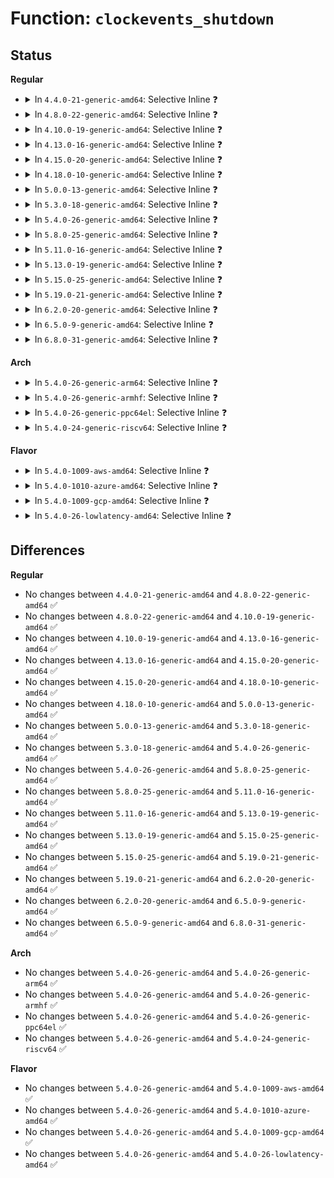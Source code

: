# Function: <code>clockevents_shutdown</code>

## Status
<b>Regular</b>
<ul>
<li>
<details>
<summary>In <code>4.4.0-21-generic-amd64</code>: Selective Inline ❓</summary>

```c
void clockevents_shutdown(struct clock_event_device * dev)
```

```json
{
  "name": "clockevents_shutdown",
  "collision_type": "Unique Global",
  "inline_type": "Selective",
  "funcs": [
    {
      "addr": 18446744071579877120,
      "name": "clockevents_shutdown",
      "external": true,
      "loc": "kernel/time/clockevents.c:179",
      "file": "kernel/time/clockevents.c",
      "inline": "not declared, inlined",
      "caller_inline": [
        "kernel/time/clockevents.c:clockevents_exchange_device"
      ],
      "caller_func": [
        "kernel/time/tick-common.c:tick_check_new_device",
        "kernel/time/tick-common.c:tick_suspend",
        "kernel/time/tick-common.c:tick_freeze",
        "kernel/time/tick-broadcast.c:tick_shutdown_broadcast",
        "kernel/time/tick-broadcast.c:tick_suspend_broadcast",
        "kernel/time/tick-broadcast.c:tick_device_uses_broadcast",
        "kernel/time/tick-broadcast.c:tick_broadcast_control",
        "kernel/time/tick-broadcast.c:tick_broadcast_control"
      ]
    }
  ],
  "symbols": [
    {
      "addr": 18446744071579877120,
      "name": "clockevents_shutdown",
      "section": ".text",
      "bind": "STB_GLOBAL",
      "size": 40
    }
  ]
}
```
</details>
</li>
<li>
<details>
<summary>In <code>4.8.0-22-generic-amd64</code>: Selective Inline ❓</summary>

```c
void clockevents_shutdown(struct clock_event_device * dev)
```

```json
{
  "name": "clockevents_shutdown",
  "collision_type": "Unique Global",
  "inline_type": "Selective",
  "funcs": [
    {
      "addr": 18446744071579907355,
      "name": "clockevents_shutdown",
      "external": true,
      "loc": "kernel/time/clockevents.c:179",
      "file": "kernel/time/clockevents.c",
      "inline": "not declared, inlined",
      "caller_inline": [
        "kernel/time/clockevents.c:clockevents_exchange_device"
      ],
      "caller_func": [
        "kernel/time/tick-common.c:tick_freeze",
        "kernel/time/tick-common.c:tick_suspend",
        "kernel/time/tick-common.c:tick_check_new_device",
        "kernel/time/tick-broadcast.c:tick_suspend_broadcast",
        "kernel/time/tick-broadcast.c:tick_shutdown_broadcast",
        "kernel/time/tick-broadcast.c:tick_broadcast_control",
        "kernel/time/tick-broadcast.c:tick_broadcast_control",
        "kernel/time/tick-broadcast.c:tick_device_uses_broadcast"
      ]
    }
  ],
  "symbols": [
    {
      "addr": 18446744071579906624,
      "name": "clockevents_shutdown",
      "section": ".text",
      "bind": "STB_GLOBAL",
      "size": 40
    }
  ]
}
```
</details>
</li>
<li>
<details>
<summary>In <code>4.10.0-19-generic-amd64</code>: Selective Inline ❓</summary>

```c
void clockevents_shutdown(struct clock_event_device * dev)
```

```json
{
  "name": "clockevents_shutdown",
  "collision_type": "Unique Global",
  "inline_type": "Selective",
  "funcs": [
    {
      "addr": 18446744071579937803,
      "name": "clockevents_shutdown",
      "external": true,
      "loc": "kernel/time/clockevents.c:179",
      "file": "kernel/time/clockevents.c",
      "inline": "not declared, inlined",
      "caller_inline": [
        "kernel/time/clockevents.c:clockevents_exchange_device"
      ],
      "caller_func": [
        "kernel/time/tick-common.c:tick_freeze",
        "kernel/time/tick-common.c:tick_suspend",
        "kernel/time/tick-common.c:tick_check_new_device",
        "kernel/time/tick-broadcast.c:tick_suspend_broadcast",
        "kernel/time/tick-broadcast.c:tick_shutdown_broadcast",
        "kernel/time/tick-broadcast.c:tick_broadcast_control",
        "kernel/time/tick-broadcast.c:tick_broadcast_control",
        "kernel/time/tick-broadcast.c:tick_device_uses_broadcast"
      ]
    }
  ],
  "symbols": [
    {
      "addr": 18446744071579937072,
      "name": "clockevents_shutdown",
      "section": ".text",
      "bind": "STB_GLOBAL",
      "size": 40
    }
  ]
}
```
</details>
</li>
<li>
<details>
<summary>In <code>4.13.0-16-generic-amd64</code>: Selective Inline ❓</summary>

```c
void clockevents_shutdown(struct clock_event_device * dev)
```

```json
{
  "name": "clockevents_shutdown",
  "collision_type": "Unique Global",
  "inline_type": "Selective",
  "funcs": [
    {
      "addr": 18446744071579945755,
      "name": "clockevents_shutdown",
      "external": true,
      "loc": "kernel/time/clockevents.c:179",
      "file": "kernel/time/clockevents.c",
      "inline": "not declared, inlined",
      "caller_inline": [
        "kernel/time/clockevents.c:clockevents_exchange_device"
      ],
      "caller_func": [
        "kernel/time/tick-common.c:tick_freeze",
        "kernel/time/tick-common.c:tick_suspend",
        "kernel/time/tick-common.c:tick_check_new_device",
        "kernel/time/tick-broadcast.c:tick_suspend_broadcast",
        "kernel/time/tick-broadcast.c:tick_shutdown_broadcast",
        "kernel/time/tick-broadcast.c:tick_broadcast_control",
        "kernel/time/tick-broadcast.c:tick_broadcast_control",
        "kernel/time/tick-broadcast.c:tick_device_uses_broadcast"
      ]
    }
  ],
  "symbols": [
    {
      "addr": 18446744071579945072,
      "name": "clockevents_shutdown",
      "section": ".text",
      "bind": "STB_GLOBAL",
      "size": 40
    }
  ]
}
```
</details>
</li>
<li>
<details>
<summary>In <code>4.15.0-20-generic-amd64</code>: Selective Inline ❓</summary>

```c
void clockevents_shutdown(struct clock_event_device * dev)
```

```json
{
  "name": "clockevents_shutdown",
  "collision_type": "Unique Global",
  "inline_type": "Selective",
  "funcs": [
    {
      "addr": 18446744071579991435,
      "name": "clockevents_shutdown",
      "external": true,
      "loc": "kernel/time/clockevents.c:179",
      "file": "kernel/time/clockevents.c",
      "inline": "not declared, inlined",
      "caller_inline": [
        "kernel/time/clockevents.c:clockevents_exchange_device"
      ],
      "caller_func": [
        "kernel/time/tick-common.c:tick_freeze",
        "kernel/time/tick-common.c:tick_suspend",
        "kernel/time/tick-common.c:tick_check_new_device",
        "kernel/time/tick-broadcast.c:tick_suspend_broadcast",
        "kernel/time/tick-broadcast.c:tick_shutdown_broadcast",
        "kernel/time/tick-broadcast.c:tick_broadcast_control",
        "kernel/time/tick-broadcast.c:tick_broadcast_control",
        "kernel/time/tick-broadcast.c:tick_device_uses_broadcast"
      ]
    }
  ],
  "symbols": [
    {
      "addr": 18446744071579990736,
      "name": "clockevents_shutdown",
      "section": ".text",
      "bind": "STB_GLOBAL",
      "size": 40
    }
  ]
}
```
</details>
</li>
<li>
<details>
<summary>In <code>4.18.0-10-generic-amd64</code>: Selective Inline ❓</summary>

```c
void clockevents_shutdown(struct clock_event_device * dev)
```

```json
{
  "name": "clockevents_shutdown",
  "collision_type": "Unique Global",
  "inline_type": "Selective",
  "funcs": [
    {
      "addr": 18446744071580043371,
      "name": "clockevents_shutdown",
      "external": true,
      "loc": "kernel/time/clockevents.c:179",
      "file": "kernel/time/clockevents.c",
      "inline": "not declared, inlined",
      "caller_inline": [
        "kernel/time/clockevents.c:clockevents_exchange_device"
      ],
      "caller_func": [
        "kernel/time/tick-common.c:tick_freeze",
        "kernel/time/tick-common.c:tick_suspend",
        "kernel/time/tick-common.c:tick_check_new_device",
        "kernel/time/tick-broadcast.c:tick_suspend_broadcast",
        "kernel/time/tick-broadcast.c:tick_shutdown_broadcast",
        "kernel/time/tick-broadcast.c:tick_broadcast_control",
        "kernel/time/tick-broadcast.c:tick_broadcast_control",
        "kernel/time/tick-broadcast.c:tick_device_uses_broadcast"
      ]
    }
  ],
  "symbols": [
    {
      "addr": 18446744071580042704,
      "name": "clockevents_shutdown",
      "section": ".text",
      "bind": "STB_GLOBAL",
      "size": 40
    }
  ]
}
```
</details>
</li>
<li>
<details>
<summary>In <code>5.0.0-13-generic-amd64</code>: Selective Inline ❓</summary>

```c
void clockevents_shutdown(struct clock_event_device * dev)
```

```json
{
  "name": "clockevents_shutdown",
  "collision_type": "Unique Global",
  "inline_type": "Selective",
  "funcs": [
    {
      "addr": 18446744071580090219,
      "name": "clockevents_shutdown",
      "external": true,
      "loc": "kernel/time/clockevents.c:171",
      "file": "kernel/time/clockevents.c",
      "inline": "not declared, inlined",
      "caller_inline": [
        "kernel/time/clockevents.c:clockevents_exchange_device"
      ],
      "caller_func": [
        "kernel/time/tick-common.c:tick_freeze",
        "kernel/time/tick-common.c:tick_suspend",
        "kernel/time/tick-common.c:tick_check_new_device",
        "kernel/time/tick-broadcast.c:tick_suspend_broadcast",
        "kernel/time/tick-broadcast.c:tick_shutdown_broadcast",
        "kernel/time/tick-broadcast.c:tick_broadcast_control",
        "kernel/time/tick-broadcast.c:tick_broadcast_control",
        "kernel/time/tick-broadcast.c:tick_device_uses_broadcast"
      ]
    }
  ],
  "symbols": [
    {
      "addr": 18446744071580089552,
      "name": "clockevents_shutdown",
      "section": ".text",
      "bind": "STB_GLOBAL",
      "size": 40
    }
  ]
}
```
</details>
</li>
<li>
<details>
<summary>In <code>5.3.0-18-generic-amd64</code>: Selective Inline ❓</summary>

```c
void clockevents_shutdown(struct clock_event_device * dev)
```

```json
{
  "name": "clockevents_shutdown",
  "collision_type": "Unique Global",
  "inline_type": "Selective",
  "funcs": [
    {
      "addr": 18446744071580133899,
      "name": "clockevents_shutdown",
      "external": true,
      "loc": "kernel/time/clockevents.c:171",
      "file": "kernel/time/clockevents.c",
      "inline": "not declared, inlined",
      "caller_inline": [
        "kernel/time/clockevents.c:clockevents_exchange_device"
      ],
      "caller_func": [
        "kernel/time/tick-common.c:tick_freeze",
        "kernel/time/tick-common.c:tick_suspend",
        "kernel/time/tick-common.c:tick_check_new_device",
        "kernel/time/tick-broadcast.c:tick_suspend_broadcast",
        "kernel/time/tick-broadcast.c:tick_broadcast_offline",
        "kernel/time/tick-broadcast.c:tick_broadcast_control",
        "kernel/time/tick-broadcast.c:tick_broadcast_control",
        "kernel/time/tick-broadcast.c:tick_device_uses_broadcast"
      ]
    }
  ],
  "symbols": [
    {
      "addr": 18446744071580133248,
      "name": "clockevents_shutdown",
      "section": ".text",
      "bind": "STB_GLOBAL",
      "size": 40
    }
  ]
}
```
</details>
</li>
<li>
<details>
<summary>In <code>5.4.0-26-generic-amd64</code>: Selective Inline ❓</summary>

```c
void clockevents_shutdown(struct clock_event_device * dev)
```

```json
{
  "name": "clockevents_shutdown",
  "collision_type": "Unique Global",
  "inline_type": "Selective",
  "funcs": [
    {
      "addr": 18446744071580182155,
      "name": "clockevents_shutdown",
      "external": true,
      "loc": "kernel/time/clockevents.c:171",
      "file": "kernel/time/clockevents.c",
      "inline": "not declared, inlined",
      "caller_inline": [
        "kernel/time/clockevents.c:clockevents_exchange_device"
      ],
      "caller_func": [
        "kernel/time/tick-common.c:tick_freeze",
        "kernel/time/tick-common.c:tick_suspend",
        "kernel/time/tick-common.c:tick_check_new_device",
        "kernel/time/tick-broadcast.c:tick_suspend_broadcast",
        "kernel/time/tick-broadcast.c:tick_broadcast_offline",
        "kernel/time/tick-broadcast.c:tick_broadcast_control",
        "kernel/time/tick-broadcast.c:tick_broadcast_control",
        "kernel/time/tick-broadcast.c:tick_device_uses_broadcast"
      ]
    }
  ],
  "symbols": [
    {
      "addr": 18446744071580181504,
      "name": "clockevents_shutdown",
      "section": ".text",
      "bind": "STB_GLOBAL",
      "size": 40
    }
  ]
}
```
</details>
</li>
<li>
<details>
<summary>In <code>5.8.0-25-generic-amd64</code>: Selective Inline ❓</summary>

```c
void clockevents_shutdown(struct clock_event_device * dev)
```

```json
{
  "name": "clockevents_shutdown",
  "collision_type": "Unique Global",
  "inline_type": "Selective",
  "funcs": [
    {
      "addr": 18446744071580247292,
      "name": "clockevents_shutdown",
      "external": true,
      "loc": "kernel/time/clockevents.c:171",
      "file": "kernel/time/clockevents.c",
      "inline": "not declared, inlined",
      "caller_inline": [
        "kernel/time/clockevents.c:clockevents_exchange_device"
      ],
      "caller_func": [
        "kernel/time/tick-common.c:tick_freeze",
        "kernel/time/tick-common.c:tick_suspend",
        "kernel/time/tick-common.c:tick_check_new_device",
        "kernel/time/tick-broadcast.c:tick_suspend_broadcast",
        "kernel/time/tick-broadcast.c:tick_broadcast_offline",
        "kernel/time/tick-broadcast.c:tick_broadcast_control",
        "kernel/time/tick-broadcast.c:tick_broadcast_control",
        "kernel/time/tick-broadcast.c:tick_device_uses_broadcast"
      ]
    }
  ],
  "symbols": [
    {
      "addr": 18446744071580246592,
      "name": "clockevents_shutdown",
      "section": ".text",
      "bind": "STB_GLOBAL",
      "size": 72
    }
  ]
}
```
</details>
</li>
<li>
<details>
<summary>In <code>5.11.0-16-generic-amd64</code>: Selective Inline ❓</summary>

```c
void clockevents_shutdown(struct clock_event_device * dev)
```

```json
{
  "name": "clockevents_shutdown",
  "collision_type": "Unique Global",
  "inline_type": "Selective",
  "funcs": [
    {
      "addr": 18446744071580231324,
      "name": "clockevents_shutdown",
      "external": true,
      "loc": "kernel/time/clockevents.c:171",
      "file": "kernel/time/clockevents.c",
      "inline": "not declared, inlined",
      "caller_inline": [
        "kernel/time/clockevents.c:clockevents_exchange_device"
      ],
      "caller_func": [
        "kernel/time/tick-common.c:tick_freeze",
        "kernel/time/tick-common.c:tick_suspend",
        "kernel/time/tick-common.c:tick_check_new_device",
        "kernel/time/tick-broadcast.c:tick_suspend_broadcast",
        "kernel/time/tick-broadcast.c:tick_broadcast_offline",
        "kernel/time/tick-broadcast.c:tick_broadcast_control",
        "kernel/time/tick-broadcast.c:tick_broadcast_control",
        "kernel/time/tick-broadcast.c:tick_device_uses_broadcast"
      ]
    }
  ],
  "symbols": [
    {
      "addr": 18446744071580230624,
      "name": "clockevents_shutdown",
      "section": ".text",
      "bind": "STB_GLOBAL",
      "size": 72
    }
  ]
}
```
</details>
</li>
<li>
<details>
<summary>In <code>5.13.0-19-generic-amd64</code>: Selective Inline ❓</summary>

```c
void clockevents_shutdown(struct clock_event_device * dev)
```

```json
{
  "name": "clockevents_shutdown",
  "collision_type": "Unique Global",
  "inline_type": "Selective",
  "funcs": [
    {
      "addr": 18446744071580236524,
      "name": "clockevents_shutdown",
      "external": true,
      "loc": "kernel/time/clockevents.c:171",
      "file": "kernel/time/clockevents.c",
      "inline": "not declared, inlined",
      "caller_inline": [
        "kernel/time/clockevents.c:clockevents_exchange_device"
      ],
      "caller_func": [
        "kernel/time/tick-common.c:tick_freeze",
        "kernel/time/tick-common.c:tick_suspend",
        "kernel/time/tick-common.c:tick_check_new_device",
        "kernel/time/tick-broadcast.c:tick_suspend_broadcast",
        "kernel/time/tick-broadcast.c:tick_broadcast_offline",
        "kernel/time/tick-broadcast.c:tick_broadcast_control",
        "kernel/time/tick-broadcast.c:tick_broadcast_control",
        "kernel/time/tick-broadcast.c:tick_device_uses_broadcast"
      ]
    }
  ],
  "symbols": [
    {
      "addr": 18446744071580235808,
      "name": "clockevents_shutdown",
      "section": ".text",
      "bind": "STB_GLOBAL",
      "size": 72
    }
  ]
}
```
</details>
</li>
<li>
<details>
<summary>In <code>5.15.0-25-generic-amd64</code>: Selective Inline ❓</summary>

```c
void clockevents_shutdown(struct clock_event_device * dev)
```

```json
{
  "name": "clockevents_shutdown",
  "collision_type": "Unique Global",
  "inline_type": "Selective",
  "funcs": [
    {
      "addr": 18446744071580385756,
      "name": "clockevents_shutdown",
      "external": true,
      "loc": "kernel/time/clockevents.c:171",
      "file": "kernel/time/clockevents.c",
      "inline": "not declared, inlined",
      "caller_inline": [
        "kernel/time/clockevents.c:clockevents_exchange_device"
      ],
      "caller_func": [
        "kernel/time/tick-common.c:tick_freeze",
        "kernel/time/tick-common.c:tick_suspend",
        "kernel/time/tick-common.c:tick_check_new_device",
        "kernel/time/tick-broadcast.c:tick_suspend_broadcast",
        "kernel/time/tick-broadcast.c:tick_broadcast_offline",
        "kernel/time/tick-broadcast.c:tick_broadcast_control",
        "kernel/time/tick-broadcast.c:tick_broadcast_control",
        "kernel/time/tick-broadcast.c:tick_device_uses_broadcast"
      ]
    }
  ],
  "symbols": [
    {
      "addr": 18446744071580384992,
      "name": "clockevents_shutdown",
      "section": ".text",
      "bind": "STB_GLOBAL",
      "size": 72
    }
  ]
}
```
</details>
</li>
<li>
<details>
<summary>In <code>5.19.0-21-generic-amd64</code>: Selective Inline ❓</summary>

```c
void clockevents_shutdown(struct clock_event_device * dev)
```

```json
{
  "name": "clockevents_shutdown",
  "collision_type": "Unique Global",
  "inline_type": "Selective",
  "funcs": [
    {
      "addr": 18446744071580603228,
      "name": "clockevents_shutdown",
      "external": true,
      "loc": "kernel/time/clockevents.c:171",
      "file": "kernel/time/clockevents.c",
      "inline": "not declared, inlined",
      "caller_inline": [
        "kernel/time/clockevents.c:clockevents_exchange_device"
      ],
      "caller_func": [
        "kernel/time/tick-common.c:tick_freeze",
        "kernel/time/tick-common.c:tick_suspend",
        "kernel/time/tick-common.c:tick_check_new_device",
        "kernel/time/tick-broadcast.c:tick_suspend_broadcast",
        "kernel/time/tick-broadcast.c:tick_broadcast_offline",
        "kernel/time/tick-broadcast.c:tick_broadcast_control",
        "kernel/time/tick-broadcast.c:tick_broadcast_control",
        "kernel/time/tick-broadcast.c:tick_device_uses_broadcast"
      ]
    }
  ],
  "symbols": [
    {
      "addr": 18446744071580602416,
      "name": "clockevents_shutdown",
      "section": ".text",
      "bind": "STB_GLOBAL",
      "size": 80
    }
  ]
}
```
</details>
</li>
<li>
<details>
<summary>In <code>6.2.0-20-generic-amd64</code>: Selective Inline ❓</summary>

```c
void clockevents_shutdown(struct clock_event_device * dev)
```

```json
{
  "name": "clockevents_shutdown",
  "collision_type": "Unique Global",
  "inline_type": "Selective",
  "funcs": [
    {
      "addr": 18446744071580866732,
      "name": "clockevents_shutdown",
      "external": true,
      "loc": "kernel/time/clockevents.c:171",
      "file": "kernel/time/clockevents.c",
      "inline": "not declared, inlined",
      "caller_inline": [
        "kernel/time/clockevents.c:clockevents_exchange_device"
      ],
      "caller_func": [
        "kernel/time/tick-common.c:tick_freeze",
        "kernel/time/tick-common.c:tick_suspend",
        "kernel/time/tick-common.c:tick_check_new_device",
        "kernel/time/tick-broadcast.c:tick_suspend_broadcast",
        "kernel/time/tick-broadcast.c:tick_broadcast_offline",
        "kernel/time/tick-broadcast.c:tick_broadcast_control",
        "kernel/time/tick-broadcast.c:tick_broadcast_control",
        "kernel/time/tick-broadcast.c:tick_device_uses_broadcast"
      ]
    }
  ],
  "symbols": [
    {
      "addr": 18446744071580865808,
      "name": "clockevents_shutdown",
      "section": ".text",
      "bind": "STB_GLOBAL",
      "size": 80
    }
  ]
}
```
</details>
</li>
<li>
<details>
<summary>In <code>6.5.0-9-generic-amd64</code>: Selective Inline ❓</summary>

```c
void clockevents_shutdown(struct clock_event_device * dev)
```

```json
{
  "name": "clockevents_shutdown",
  "collision_type": "Unique Global",
  "inline_type": "Selective",
  "funcs": [
    {
      "addr": 18446744071580950492,
      "name": "clockevents_shutdown",
      "external": true,
      "loc": "kernel/time/clockevents.c:171",
      "file": "kernel/time/clockevents.c",
      "inline": "not declared, inlined",
      "caller_inline": [
        "kernel/time/clockevents.c:clockevents_exchange_device"
      ],
      "caller_func": [
        "kernel/time/tick-common.c:tick_freeze",
        "kernel/time/tick-common.c:tick_suspend",
        "kernel/time/tick-common.c:tick_check_new_device",
        "kernel/time/tick-broadcast.c:tick_suspend_broadcast",
        "kernel/time/tick-broadcast.c:tick_broadcast_offline",
        "kernel/time/tick-broadcast.c:tick_broadcast_control",
        "kernel/time/tick-broadcast.c:tick_broadcast_control",
        "kernel/time/tick-broadcast.c:tick_device_uses_broadcast"
      ]
    }
  ],
  "symbols": [
    {
      "addr": 18446744071580949552,
      "name": "clockevents_shutdown",
      "section": ".text",
      "bind": "STB_GLOBAL",
      "size": 80
    }
  ]
}
```
</details>
</li>
<li>
<details>
<summary>In <code>6.8.0-31-generic-amd64</code>: Selective Inline ❓</summary>

```c
void clockevents_shutdown(struct clock_event_device * dev)
```

```json
{
  "name": "clockevents_shutdown",
  "collision_type": "Unique Global",
  "inline_type": "Selective",
  "funcs": [
    {
      "addr": 18446744071581041788,
      "name": "clockevents_shutdown",
      "external": true,
      "loc": "kernel/time/clockevents.c:171",
      "file": "kernel/time/clockevents.c",
      "inline": "not declared, inlined",
      "caller_inline": [
        "kernel/time/clockevents.c:clockevents_exchange_device"
      ],
      "caller_func": [
        "kernel/time/tick-common.c:tick_freeze",
        "kernel/time/tick-common.c:tick_suspend",
        "kernel/time/tick-common.c:tick_check_new_device",
        "kernel/time/tick-broadcast.c:tick_suspend_broadcast",
        "kernel/time/tick-broadcast.c:tick_broadcast_offline",
        "kernel/time/tick-broadcast.c:tick_broadcast_control",
        "kernel/time/tick-broadcast.c:tick_broadcast_control",
        "kernel/time/tick-broadcast.c:tick_device_uses_broadcast"
      ]
    }
  ],
  "symbols": [
    {
      "addr": 18446744071581040848,
      "name": "clockevents_shutdown",
      "section": ".text",
      "bind": "STB_GLOBAL",
      "size": 80
    }
  ]
}
```
</details>
</li>
</ul>
<b>Arch</b>
<ul>
<li>
<details>
<summary>In <code>5.4.0-26-generic-arm64</code>: Selective Inline ❓</summary>

```c
void clockevents_shutdown(struct clock_event_device * dev)
```

```json
{
  "name": "clockevents_shutdown",
  "collision_type": "Unique Global",
  "inline_type": "Selective",
  "funcs": [
    {
      "addr": 18446603336491405712,
      "name": "clockevents_shutdown",
      "external": true,
      "loc": "kernel/time/clockevents.c:171",
      "file": "kernel/time/clockevents.c",
      "inline": "not declared, inlined",
      "caller_inline": [
        "kernel/time/clockevents.c:clockevents_exchange_device"
      ],
      "caller_func": [
        "kernel/time/tick-common.c:tick_suspend_local",
        "kernel/time/tick-common.c:tick_check_new_device",
        "kernel/time/tick-broadcast.c:tick_suspend_broadcast",
        "kernel/time/tick-broadcast.c:tick_broadcast_offline",
        "kernel/time/tick-broadcast.c:tick_broadcast_control",
        "kernel/time/tick-broadcast.c:tick_broadcast_control",
        "kernel/time/tick-broadcast.c:tick_device_uses_broadcast"
      ]
    }
  ],
  "symbols": [
    {
      "addr": 18446603336491404888,
      "name": "clockevents_shutdown",
      "section": ".text",
      "bind": "STB_GLOBAL",
      "size": 56
    }
  ]
}
```
</details>
</li>
<li>
<details>
<summary>In <code>5.4.0-26-generic-armhf</code>: Selective Inline ❓</summary>

```c
void clockevents_shutdown(struct clock_event_device * dev)
```

```json
{
  "name": "clockevents_shutdown",
  "collision_type": "Unique Global",
  "inline_type": "Selective",
  "funcs": [
    {
      "addr": 3225402468,
      "name": "clockevents_shutdown",
      "external": true,
      "loc": "kernel/time/clockevents.c:171",
      "file": "kernel/time/clockevents.c",
      "inline": "not declared, inlined",
      "caller_inline": [
        "kernel/time/clockevents.c:clockevents_exchange_device"
      ],
      "caller_func": [
        "kernel/time/tick-common.c:tick_freeze",
        "kernel/time/tick-common.c:tick_suspend",
        "kernel/time/tick-common.c:tick_check_new_device",
        "kernel/time/tick-broadcast.c:tick_suspend_broadcast",
        "kernel/time/tick-broadcast.c:tick_broadcast_offline",
        "kernel/time/tick-broadcast.c:tick_broadcast_control",
        "kernel/time/tick-broadcast.c:tick_broadcast_control",
        "kernel/time/tick-broadcast.c:tick_device_uses_broadcast"
      ]
    }
  ],
  "symbols": [
    {
      "addr": 3225401572,
      "name": "clockevents_shutdown",
      "section": ".text",
      "bind": "STB_GLOBAL",
      "size": 48
    }
  ]
}
```
</details>
</li>
<li>
<details>
<summary>In <code>5.4.0-26-generic-ppc64el</code>: Selective Inline ❓</summary>

```c
void clockevents_shutdown(struct clock_event_device * dev)
```

```json
{
  "name": "clockevents_shutdown",
  "collision_type": "Unique Global",
  "inline_type": "Selective",
  "funcs": [
    {
      "addr": 13835058055284351368,
      "name": "clockevents_shutdown",
      "external": true,
      "loc": "kernel/time/clockevents.c:171",
      "file": "kernel/time/clockevents.c",
      "inline": "not declared, inlined",
      "caller_inline": [
        "kernel/time/clockevents.c:clockevents_exchange_device"
      ],
      "caller_func": [
        "kernel/time/tick-common.c:tick_freeze",
        "kernel/time/tick-common.c:tick_suspend",
        "kernel/time/tick-common.c:tick_check_new_device",
        "kernel/time/tick-broadcast.c:tick_suspend_broadcast",
        "kernel/time/tick-broadcast.c:tick_broadcast_offline",
        "kernel/time/tick-broadcast.c:tick_broadcast_control",
        "kernel/time/tick-broadcast.c:tick_broadcast_control",
        "kernel/time/tick-broadcast.c:tick_device_uses_broadcast"
      ]
    }
  ],
  "symbols": [
    {
      "addr": 13835058055284350048,
      "name": "clockevents_shutdown",
      "section": ".text",
      "bind": "STB_GLOBAL",
      "size": 76
    }
  ]
}
```
</details>
</li>
<li>
<details>
<summary>In <code>5.4.0-24-generic-riscv64</code>: Selective Inline ❓</summary>

```c
void clockevents_shutdown(struct clock_event_device * dev)
```

```json
{
  "name": "clockevents_shutdown",
  "collision_type": "Unique Global",
  "inline_type": "Selective",
  "funcs": [
    {
      "addr": 18446743936271883880,
      "name": "clockevents_shutdown",
      "external": true,
      "loc": "kernel/time/clockevents.c:171",
      "file": "kernel/time/clockevents.c",
      "inline": "not declared, inlined",
      "caller_inline": [
        "kernel/time/clockevents.c:clockevents_exchange_device"
      ],
      "caller_func": [
        "kernel/time/tick-common.c:tick_suspend"
      ]
    }
  ],
  "symbols": [
    {
      "addr": 18446743936271883226,
      "name": "clockevents_shutdown",
      "section": ".text",
      "bind": "STB_GLOBAL",
      "size": 50
    }
  ]
}
```
</details>
</li>
</ul>
<b>Flavor</b>
<ul>
<li>
<details>
<summary>In <code>5.4.0-1009-aws-amd64</code>: Selective Inline ❓</summary>

```c
void clockevents_shutdown(struct clock_event_device * dev)
```

```json
{
  "name": "clockevents_shutdown",
  "collision_type": "Unique Global",
  "inline_type": "Selective",
  "funcs": [
    {
      "addr": 18446744071580151355,
      "name": "clockevents_shutdown",
      "external": true,
      "loc": "kernel/time/clockevents.c:171",
      "file": "kernel/time/clockevents.c",
      "inline": "not declared, inlined",
      "caller_inline": [
        "kernel/time/clockevents.c:clockevents_exchange_device"
      ],
      "caller_func": [
        "kernel/time/tick-common.c:tick_suspend",
        "kernel/time/tick-common.c:tick_check_new_device",
        "kernel/time/tick-broadcast.c:tick_suspend_broadcast",
        "kernel/time/tick-broadcast.c:tick_broadcast_offline",
        "kernel/time/tick-broadcast.c:tick_broadcast_control",
        "kernel/time/tick-broadcast.c:tick_broadcast_control",
        "kernel/time/tick-broadcast.c:tick_device_uses_broadcast"
      ]
    }
  ],
  "symbols": [
    {
      "addr": 18446744071580150704,
      "name": "clockevents_shutdown",
      "section": ".text",
      "bind": "STB_GLOBAL",
      "size": 40
    }
  ]
}
```
</details>
</li>
<li>
<details>
<summary>In <code>5.4.0-1010-azure-amd64</code>: Selective Inline ❓</summary>

```c
void clockevents_shutdown(struct clock_event_device * dev)
```

```json
{
  "name": "clockevents_shutdown",
  "collision_type": "Unique Global",
  "inline_type": "Selective",
  "funcs": [
    {
      "addr": 18446744071580096827,
      "name": "clockevents_shutdown",
      "external": true,
      "loc": "kernel/time/clockevents.c:171",
      "file": "kernel/time/clockevents.c",
      "inline": "not declared, inlined",
      "caller_inline": [
        "kernel/time/clockevents.c:clockevents_exchange_device"
      ],
      "caller_func": [
        "kernel/time/tick-common.c:tick_freeze",
        "kernel/time/tick-common.c:tick_suspend",
        "kernel/time/tick-common.c:tick_check_new_device",
        "kernel/time/tick-broadcast.c:tick_suspend_broadcast",
        "kernel/time/tick-broadcast.c:tick_broadcast_offline",
        "kernel/time/tick-broadcast.c:tick_broadcast_control",
        "kernel/time/tick-broadcast.c:tick_broadcast_control",
        "kernel/time/tick-broadcast.c:tick_device_uses_broadcast"
      ]
    }
  ],
  "symbols": [
    {
      "addr": 18446744071580096208,
      "name": "clockevents_shutdown",
      "section": ".text",
      "bind": "STB_GLOBAL",
      "size": 40
    }
  ]
}
```
</details>
</li>
<li>
<details>
<summary>In <code>5.4.0-1009-gcp-amd64</code>: Selective Inline ❓</summary>

```c
void clockevents_shutdown(struct clock_event_device * dev)
```

```json
{
  "name": "clockevents_shutdown",
  "collision_type": "Unique Global",
  "inline_type": "Selective",
  "funcs": [
    {
      "addr": 18446744071580142427,
      "name": "clockevents_shutdown",
      "external": true,
      "loc": "kernel/time/clockevents.c:171",
      "file": "kernel/time/clockevents.c",
      "inline": "not declared, inlined",
      "caller_inline": [
        "kernel/time/clockevents.c:clockevents_exchange_device"
      ],
      "caller_func": [
        "kernel/time/tick-common.c:tick_freeze",
        "kernel/time/tick-common.c:tick_suspend",
        "kernel/time/tick-common.c:tick_check_new_device",
        "kernel/time/tick-broadcast.c:tick_suspend_broadcast",
        "kernel/time/tick-broadcast.c:tick_broadcast_offline",
        "kernel/time/tick-broadcast.c:tick_broadcast_control",
        "kernel/time/tick-broadcast.c:tick_broadcast_control",
        "kernel/time/tick-broadcast.c:tick_device_uses_broadcast"
      ]
    }
  ],
  "symbols": [
    {
      "addr": 18446744071580141776,
      "name": "clockevents_shutdown",
      "section": ".text",
      "bind": "STB_GLOBAL",
      "size": 40
    }
  ]
}
```
</details>
</li>
<li>
<details>
<summary>In <code>5.4.0-26-lowlatency-amd64</code>: Selective Inline ❓</summary>

```c
void clockevents_shutdown(struct clock_event_device * dev)
```

```json
{
  "name": "clockevents_shutdown",
  "collision_type": "Unique Global",
  "inline_type": "Selective",
  "funcs": [
    {
      "addr": 18446744071580194379,
      "name": "clockevents_shutdown",
      "external": true,
      "loc": "kernel/time/clockevents.c:171",
      "file": "kernel/time/clockevents.c",
      "inline": "not declared, inlined",
      "caller_inline": [
        "kernel/time/clockevents.c:clockevents_exchange_device"
      ],
      "caller_func": [
        "kernel/time/tick-common.c:tick_freeze",
        "kernel/time/tick-common.c:tick_suspend",
        "kernel/time/tick-common.c:tick_check_new_device",
        "kernel/time/tick-broadcast.c:tick_suspend_broadcast",
        "kernel/time/tick-broadcast.c:tick_broadcast_offline",
        "kernel/time/tick-broadcast.c:tick_broadcast_control",
        "kernel/time/tick-broadcast.c:tick_broadcast_control",
        "kernel/time/tick-broadcast.c:tick_device_uses_broadcast"
      ]
    }
  ],
  "symbols": [
    {
      "addr": 18446744071580193728,
      "name": "clockevents_shutdown",
      "section": ".text",
      "bind": "STB_GLOBAL",
      "size": 40
    }
  ]
}
```
</details>
</li>
</ul>

## Differences
<b>Regular</b>
<ul>
<li>
No changes between <code>4.4.0-21-generic-amd64</code> and <code>4.8.0-22-generic-amd64</code> ✅
</li>
<li>
No changes between <code>4.8.0-22-generic-amd64</code> and <code>4.10.0-19-generic-amd64</code> ✅
</li>
<li>
No changes between <code>4.10.0-19-generic-amd64</code> and <code>4.13.0-16-generic-amd64</code> ✅
</li>
<li>
No changes between <code>4.13.0-16-generic-amd64</code> and <code>4.15.0-20-generic-amd64</code> ✅
</li>
<li>
No changes between <code>4.15.0-20-generic-amd64</code> and <code>4.18.0-10-generic-amd64</code> ✅
</li>
<li>
No changes between <code>4.18.0-10-generic-amd64</code> and <code>5.0.0-13-generic-amd64</code> ✅
</li>
<li>
No changes between <code>5.0.0-13-generic-amd64</code> and <code>5.3.0-18-generic-amd64</code> ✅
</li>
<li>
No changes between <code>5.3.0-18-generic-amd64</code> and <code>5.4.0-26-generic-amd64</code> ✅
</li>
<li>
No changes between <code>5.4.0-26-generic-amd64</code> and <code>5.8.0-25-generic-amd64</code> ✅
</li>
<li>
No changes between <code>5.8.0-25-generic-amd64</code> and <code>5.11.0-16-generic-amd64</code> ✅
</li>
<li>
No changes between <code>5.11.0-16-generic-amd64</code> and <code>5.13.0-19-generic-amd64</code> ✅
</li>
<li>
No changes between <code>5.13.0-19-generic-amd64</code> and <code>5.15.0-25-generic-amd64</code> ✅
</li>
<li>
No changes between <code>5.15.0-25-generic-amd64</code> and <code>5.19.0-21-generic-amd64</code> ✅
</li>
<li>
No changes between <code>5.19.0-21-generic-amd64</code> and <code>6.2.0-20-generic-amd64</code> ✅
</li>
<li>
No changes between <code>6.2.0-20-generic-amd64</code> and <code>6.5.0-9-generic-amd64</code> ✅
</li>
<li>
No changes between <code>6.5.0-9-generic-amd64</code> and <code>6.8.0-31-generic-amd64</code> ✅
</li>
</ul>
<b>Arch</b>
<ul>
<li>
No changes between <code>5.4.0-26-generic-amd64</code> and <code>5.4.0-26-generic-arm64</code> ✅
</li>
<li>
No changes between <code>5.4.0-26-generic-amd64</code> and <code>5.4.0-26-generic-armhf</code> ✅
</li>
<li>
No changes between <code>5.4.0-26-generic-amd64</code> and <code>5.4.0-26-generic-ppc64el</code> ✅
</li>
<li>
No changes between <code>5.4.0-26-generic-amd64</code> and <code>5.4.0-24-generic-riscv64</code> ✅
</li>
</ul>
<b>Flavor</b>
<ul>
<li>
No changes between <code>5.4.0-26-generic-amd64</code> and <code>5.4.0-1009-aws-amd64</code> ✅
</li>
<li>
No changes between <code>5.4.0-26-generic-amd64</code> and <code>5.4.0-1010-azure-amd64</code> ✅
</li>
<li>
No changes between <code>5.4.0-26-generic-amd64</code> and <code>5.4.0-1009-gcp-amd64</code> ✅
</li>
<li>
No changes between <code>5.4.0-26-generic-amd64</code> and <code>5.4.0-26-lowlatency-amd64</code> ✅
</li>
</ul>
